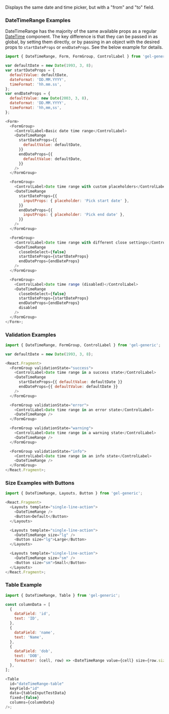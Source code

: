 Displays the same date and time picker, but with a "from" and "to" field.

### DateTimeRange Examples

DateTimeRange has the majority of the same available props as a regular [DateTime](#/Forms?id=datetime) component. The key difference is that they can be passed in as global, by setting them directly, or by passing in an object with the desired props to `startDateProps` or `endDateProps`. See the below example for details.

```js
import { DateTimeRange, Form, FormGroup, ControlLabel } from 'gel-generic';

var defaultDate = new Date(1993, 3, 8);
var startDateProps = {
  defaultValue: defaultDate,
  dateFormat: 'DD.MM.YYYY',
  timeFormat: 'hh.mm.ss',
};
var endDateProps = {
  defaultValue: new Date(2003, 3, 8),
  dateFormat: 'DD.MM.YYYY',
  timeFormat: 'hh,mm,ss',
};

<Form>
  <FormGroup>
    <ControlLabel>Basic date time range</ControlLabel>
    <DateTimeRange
      startDateProps={{
        defaultValue: defaultDate,
      }}
      endDateProps={{
        defaultValue: defaultDate,
      }}
    />
  </FormGroup>

  <FormGroup>
    <ControlLabel>Date time range with custom placeholders</ControlLabel>
    <DateTimeRange
      startDateProps={{
        inputProps: { placeholder: 'Pick start date' },
      }}
      endDateProps={{
        inputProps: { placeholder: 'Pick end date' },
      }}
    />
  </FormGroup>

  <FormGroup>
    <ControlLabel>Date time range with different close settings</ControlLabel>
    <DateTimeRange
      closeOnSelect={false}
      startDateProps={startDateProps}
      endDateProps={endDateProps}
    />
  </FormGroup>

  <FormGroup>
    <ControlLabel>Date time range (disabled)</ControlLabel>
    <DateTimeRange
      closeOnSelect={false}
      startDateProps={startDateProps}
      endDateProps={endDateProps}
      disabled
    />
  </FormGroup>
</Form>;
```

### Validation Examples

```js
import { DateTimeRange, FormGroup, ControlLabel } from 'gel-generic';

var defaultDate = new Date(1993, 3, 8);

<React.Fragment>
  <FormGroup validationState="success">
    <ControlLabel>Date time range in a success state</ControlLabel>
    <DateTimeRange
      startDateProps={{ defaultValue: defaultDate }}
      endDateProps={{ defaultValue: defaultDate }}
    />
  </FormGroup>

  <FormGroup validationState="error">
    <ControlLabel>Date time range in an error state</ControlLabel>
    <DateTimeRange />
  </FormGroup>

  <FormGroup validationState="warning">
    <ControlLabel>Date time range in a warning state</ControlLabel>
    <DateTimeRange />
  </FormGroup>

  <FormGroup validationState="info">
    <ControlLabel>Date time range in an info state</ControlLabel>
    <DateTimeRange />
  </FormGroup>
</React.Fragment>;
```

### Size Examples with Buttons

```js
import { DateTimeRange, Layouts, Button } from 'gel-generic';

<React.Fragment>
  <Layouts template="single-line-action">
    <DateTimeRange />
    <Button>Default</Button>
  </Layouts>

  <Layouts template="single-line-action">
    <DateTimeRange size="lg" />
    <Button size="lg">Large</Button>
  </Layouts>

  <Layouts template="single-line-action">
    <DateTimeRange size="sm" />
    <Button size="sm">Small</Button>
  </Layouts>
</React.Fragment>;
```

### Table Example

```js
import { DateTimeRange, Table } from 'gel-generic';

const columnData = [
  {
    dataField: 'id',
    text: 'ID',
  },
  {
    dataField: 'name',
    text: 'Name',
  },
  {
    dataField: 'dob',
    text: 'DOB',
    formatter: (cell, row) => <DateTimeRange value={cell} size={row.size} />,
  },
];

<Table
  id="dateTimeRange-table"
  keyField="id"
  data={tableInputTestData}
  fixed={false}
  columns={columnData}
/>;
```
